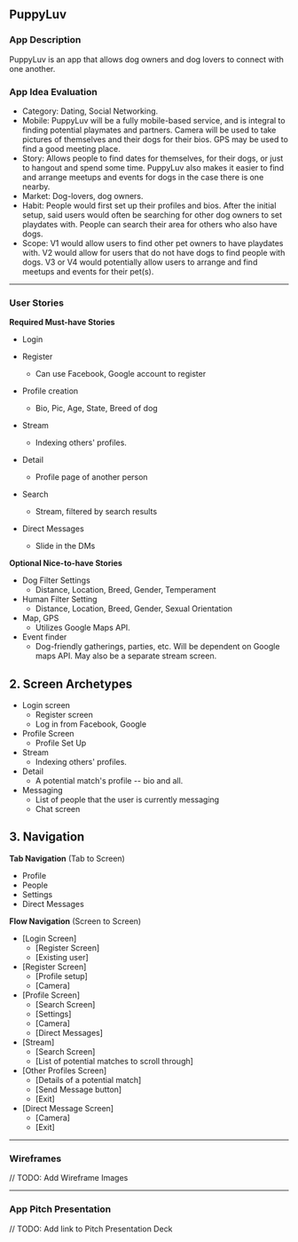 ## PuppyLuv

### App Description
PuppyLuv is an app that allows dog owners and dog lovers to connect with one another. 

### App Idea Evaluation

- Category: Dating, Social Networking.
- Mobile: PuppyLuv will be a fully mobile-based service, and is integral to finding potential playmates and partners. Camera will be used to take pictures of themselves and their dogs for their bios. GPS may be used to find a good meeting place.
- Story: Allows people to find dates for themselves, for their dogs, or just to hangout and spend some time. PuppyLuv also makes it easier to find and arrange meetups and events for dogs in the case there is one nearby.
- Market: Dog-lovers, dog owners.
- Habit: People would first set up their profiles and bios. After the initial setup, said users would often be searching for other dog owners to set playdates with. People can search their area for others who also have dogs.
- Scope: V1 would allow users to find other pet owners to have playdates with. V2 would allow for users that do not have dogs to find people with dogs. V3 or V4 would potentially allow users to arrange and find meetups and events for their pet(s).
---

### User Stories
**Required Must-have Stories**

 * Login
 * Register
     * Can use Facebook, Google account to register
 * Profile creation
   * Bio, Pic, Age, State, Breed of dog
 * Stream
     * Indexing others' profiles.
 * Detail
   * Profile page of another person
 
 * Search
   * Stream, filtered by search results

 * Direct Messages
     * Slide in the DMs

**Optional Nice-to-have Stories**

 * Dog Filter Settings 
   * Distance, Location, Breed, Gender, Temperament
 * Human Filter Setting
   * Distance, Location, Breed, Gender, Sexual Orientation
 * Map, GPS
   * Utilizes Google Maps API. 
 * Event finder
   * Dog-friendly gatherings, parties, etc. Will be dependent on Google maps API. May also be a separate stream screen.


## 2. Screen Archetypes

 * Login screen
   * Register screen
   * Log in from Facebook, Google
 * Profile Screen
   * Profile Set Up
 * Stream
   * Indexing others' profiles.
 * Detail
   * A potential match's profile -- bio and all.
 * Messaging
   * List of people that the user is currently messaging
   * Chat screen

## 3. Navigation

**Tab Navigation** (Tab to Screen)

 * Profile
 * People
 * Settings
 * Direct Messages

**Flow Navigation** (Screen to Screen)

 * [Login Screen]
    * [Register Screen]
    * [Existing user]
 * [Register Screen]
    * [Profile setup]
    * [Camera]
 * [Profile Screen]
    * [Search Screen]
    * [Settings]
    * [Camera]
    * [Direct Messages]
 * [Stream]
   * [Search Screen]
   * [List of potential matches to scroll through]
 * [Other Profiles Screen]
   * [Details of a potential match]
   * [Send Message button]
   * [Exit]
 * [Direct Message Screen]
   * [Camera]
   * [Exit]
---

### Wireframes
// TODO: Add Wireframe Images

---

### App Pitch Presentation
// TODO: Add link to Pitch Presentation Deck
